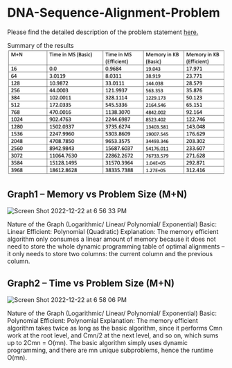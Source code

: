 # DNA-Sequence-Alignment-Problem
Please find the detailed description of the problem statement [here.](https://github.com/purvaingle/DNA-Sequence-Alignment-Problem/blob/main/CSCI570_Fall22_Project.pdf)

Summary of the results
![Test Image 1](https://github.com/purvaingle/DNA-Sequence-Alignment-Problem/blob/main/Screen%20Shot%202022-12-22%20at%206.52.21%20PM.png?raw=true)


## Graph1 – Memory vs Problem Size (M+N)
<img width="505" alt="Screen Shot 2022-12-22 at 6 56 33 PM" src="https://user-images.githubusercontent.com/90026828/209261791-a6e3d092-f184-4a76-a7fe-9f4e20f1cc45.png">

Nature of the Graph (Logarithmic/ Linear/ Polynomial/ Exponential)
Basic: Linear
Efficient: Polynomial (Quadratic)
Explanation: The memory efficient algorithm only consumes a linear amount of memory because it does not need to store the whole dynamic programming table of optimal alignments – it only needs to store two columns: the current column and the previous column.


## Graph2 – Time vs Problem Size (M+N)
<img width="547" alt="Screen Shot 2022-12-22 at 6 58 06 PM" src="https://user-images.githubusercontent.com/90026828/209261993-14680524-6a77-4d9b-a055-80b7917391d2.png">

Nature of the Graph (Logarithmic/ Linear/ Polynomial/ Exponential)
Basic: Polynomial 
Efficient: Polynomial
Explanation: The memory efficient algorithm takes twice as long as the basic algorithm, since it performs Cmn work at the root level, and Cmn/2 at the next level, and so on, which sums up to 2Cmn = O(mn). The basic algorithm simply uses dynamic programming, and there are mn unique subproblems, hence the runtime O(mn).
